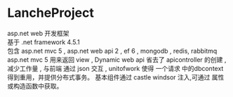 # LancheProject
asp.net web 开发框架  
基于 .net framework 4.5.1  
包含  asp.net mvc 5    , asp.net web api 2 , ef 6 , mongodb , redis, rabbitmq
asp.net mvc 5 用来返回 view  , Dynamic web api 省去了 apicontroller 的创建  ,减少工作量 , 与前端 通过 json 交互 , unitofwork 使得 一个请求 中的dbcontext得到重用，并提供分布式事务。
基本组件通过 castle windsor 注入,可通过 属性或构造函数中获取。
